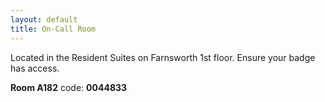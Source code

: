 ```yaml
---
layout: default
title: On-Call Room
---
```

<p>Located in the Resident Suites on Farnsworth 1st floor. Ensure your badge has access.</p>
    <p><strong>Room A182</strong> code: <strong>0044833</strong></p>

